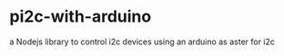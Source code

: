 pi2c-with-arduino
=================

a Nodejs library to control i2c devices using an arduino as aster for i2c
